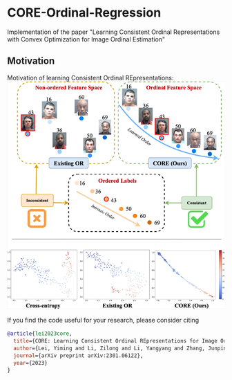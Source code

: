 # CORE-Ordinal-Regression
Implementation of the paper "Learning Consistent Ordinal Representations with Convex Optimization for Image Ordinal Estimation"

## Motivation
Motivation of learning Consistent Ordinal REpresentations:
![schematic](figures/motivation.jpg)


If you find the code useful for your research, please consider citing
```bib
@article{lei2023core,
  title={CORE: Learning Consistent Ordinal REpresentations for Image Ordinal Estimation},
  author={Lei, Yiming and Li, Zilong and Li, Yangyang and Zhang, Junping and Shan, Hongming},
  journal={arXiv preprint arXiv:2301.06122},
  year={2023}
}
```



